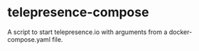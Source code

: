 # telepresence-compose
A script to start telepresence.io with arguments from a docker-compose.yaml file.

